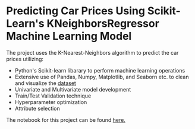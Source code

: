 # Predicting Car Prices Using Scikit-Learn's KNeighborsRegressor Machine Learning Model

The project uses the K-Nearest-Neighbors algorithm to predict the car prices utilizing:

- Python's Scikit-learn libarary to perform machine learning operations
- Extensive use of Pandas, Numpy, Matplotlib, and Seaborn etc. to clean and visualize the [dataset](https://archive.ics.uci.edu/ml/datasets/automobile)
- Univariate and Multivariate model development 
- Train/Test Validation technique 
- Hyperparameter optimization
- Attribute selection

The notebook for this project can be found [here.](https://nbviewer.org/github/hussam95/Portfolio/blob/3fa8615d35a43e8690bcba7e71d49e3ca7f6956b/Predicting_Car_Prices.ipynb) 
 
